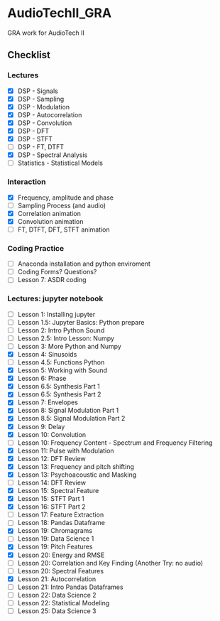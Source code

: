 # AudioTechII_GRA
GRA work for AudioTech II

## Checklist
### Lectures
- [x] DSP - Signals
- [x] DSP - Sampling
- [x] DSP - Modulation
- [x] DSP - Autocorrelation
- [x] DSP - Convolution
- [x] DSP - DFT
- [x] DSP - STFT
- [ ] DSP - FT, DTFT
- [x] DSP - Spectral Analysis
- [ ] Statistics - Statistical Models

### Interaction
- [x] Frequency, amplitude and phase
- [ ] Sampling Process (and audio)
- [x] Correlation animation
- [x] Convolution animation
- [ ] FT, DTFT, DFT, STFT animation

### Coding Practice
- [ ] Anaconda installation and python enviroment
- [ ] Coding Forms? Questions?
- [ ] Lesson 7: ASDR coding

### Lectures: jupyter notebook
- [ ] Lesson 1: Installing jupyter
- [ ] Lesson 1.5: Jupyter Basics: Python prepare
- [ ] Lesson 2: Intro Python Sound
- [ ] Lesson 2.5: Intro Lesson: Numpy
- [ ] Lesson 3: More Python and Numpy
- [x] Lesson 4: Sinusoids
- [ ] Lesson 4.5: Functions Python
- [x] Lesson 5: Working with Sound
- [x] Lesson 6: Phase
- [x] Lesson 6.5: Synthesis Part 1
- [x] Lesson 6.5: Synthesis Part 2
- [x] Lesson 7: Envelopes
- [x] Lesson 8: Signal Modulation Part 1
- [x] Lesson 8.5: Signal Modulation Part 2
- [x] Lesson 9: Delay
- [x] Lesson 10: Convolution
- [ ] Lesson 10: Frequency Content - Spectrum and Frequency Filtering
- [x] Lesson 11: Pulse with Modulation
- [x] Lesson 12: DFT Review
- [x] Lesson 13: Frequency and pitch shifting
- [x] Lesson 13: Psychoacoustic and Masking
- [ ] Lesson 14: DFT Review
- [x] Lesson 15: Spectral Feature
- [x] Lesson 15: STFT Part 1
- [x] Lesson 16: STFT Part 2
- [ ] Lesson 17: Feature Extraction
- [ ] Lesson 18: Pandas Dataframe
- [x] Lesson 19: Chromagrams
- [ ] Lesson 19: Data Science 1
- [x] Lesson 19: Pitch Features
- [x] Lesson 20: Energy and RMSE
- [ ] Lesson 20: Correlation and Key Finding (Another Try: no audio)
- [ ] Lesson 20: Spectral Features
- [x] Lesson 21: Autocorrelation
- [ ] Lesson 21: Intro Pandas Dataframes
- [ ] Lesson 22: Data Science 2
- [ ] Lesson 22: Statistical Modeling
- [ ] Lesson 25: Data Science 3